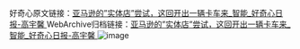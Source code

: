 好奇心原文链接：[亚马逊的”实体店”尝试，这回开出一辆卡车来_智能_好奇心日报-高宇馨 ](https://www.qdaily.com/articles/11303.html)
WebArchive归档链接：[亚马逊的”实体店”尝试，这回开出一辆卡车来_智能_好奇心日报-高宇馨 ](http://web.archive.org/web/20190623164225/https://www.qdaily.com/articles/11303.html)
![image](http://ww3.sinaimg.cn/large/007d5XDply1g3wfemnz7vj30u02zje81)